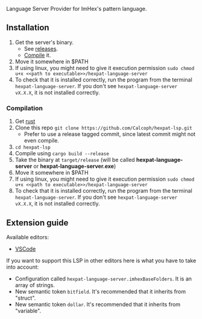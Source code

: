 Language Server Provider for ImHex's pattern language.

## Installation
1. Get the server's binary.
    * See [releases](https://github.com/Calcoph/hexpat-lsp/releases).
    * [Compile](#compilation) it.
2. Move it somewhere in $PATH
3. If using linux, you might need to give it execution permission `sudo chmod u+x <<path to executable>>/hexpat-language-server`
4. To check that it is installed correctly, run the program from the terminal `hexpat-language-server`. If you don't see `hexpat-language-server vX.X.X`, it is not installed correctly.

### Compilation
1. Get [rust](https://www.rust-lang.org/tools/install)
2. Clone this repo `git clone https://github.com/Calcoph/hexpat-lsp.git`
    * Prefer to use a release tagged commit, since latest commit might not even compile.
3. `cd hexpat-lsp`
4. Compile  using `cargo build --release`
5. Take the binary at `target/release` (will be called __hexpat-language-server__ or __hexpat-language-server.exe__)
6. Move it somewhere in $PATH
7. If using linux, you might need to give it execution permission `sudo chmod u+x <<path to executable>>/hexpat-language-server`
8. To check that it is installed correctly, run the program from the terminal `hexpat-language-server`. If you don't see `hexpat-language-server vX.X.X`, it is not installed correctly.

## Extension guide
Available editors:
 * [VSCode](https://github.com/Calcoph/vscode-hexpat-lsp)

If you want to support this LSP in other editors here is what you have to take into account:

* Configuration called `hexpat-language-server.imhexBaseFolders`. It is an array of strings.
* New semantic token `bitfield`. It's recommended that it inherits from "struct".
* New semantic token `dollar`. It's recommended that it inherits from "variable".
